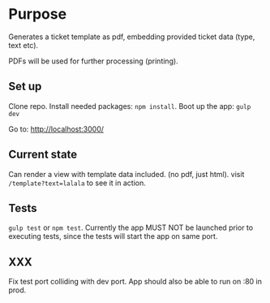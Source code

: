 # Purpose
Generates a ticket template as pdf, embedding provided ticket data (type, text etc).

PDFs will be used for further processing (printing).


## Set up
Clone repo.
Install needed packages: ```npm install```. Boot up the app: ```gulp dev```

Go to: [http://localhost:3000/](http://localhost:3000)

## Current state
Can render a view with template data included. (no pdf, just html).
visit ```/template?text=lalala``` to see it in action.


## Tests
```gulp test``` or ```npm test```. Currently the app MUST NOT be launched prior to executing tests, since the tests will start the app on same port. 

## XXX
Fix test port colliding with dev port. App should also be able to run on :80 in prod.
 
